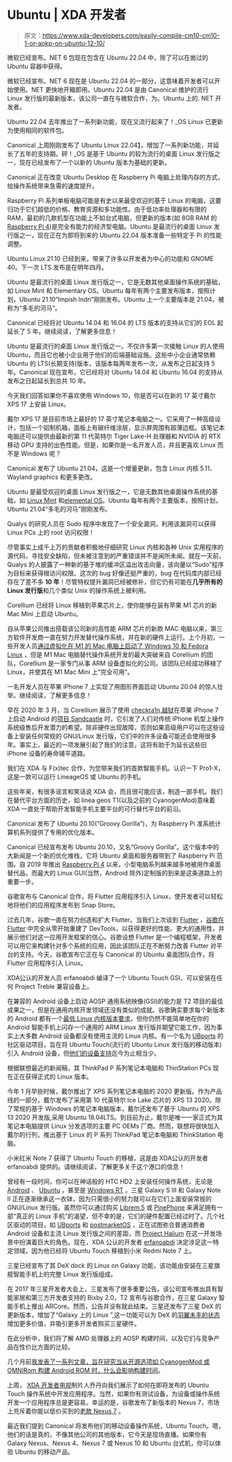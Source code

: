 # Ubuntu | XDA 开发者

> 原文：<https://www.xda-developers.com/easily-compile-cm10-cm10-1-or-aokp-on-ubuntu-12-10/>

[](/microsoft-canonical-dotnet6-ubuntu-22-04/)

微软已经宣布。NET 6 包现在包含在 Ubuntu 22.04 中，除了可以在凿过的 Ubuntu 容器中获得。

微软已经宣布。NET 6 现在是 Ubuntu 22.04 的一部分，这意味着开发者可以开始使用。NET 更快地开箱即用。Ubuntu 22.04 是由 Canonical 维护的流行 Linux 发行版的最新版本，该公司一直在与微软合作，为。Ubuntu 上的. NET 开发者。

[](/pop-os-22-04-release/)

Ubuntu 22.04 去年推出了一系列新功能，现在又流行起来了！_OS Linux 已更新为使用相同的软件包。

Canonical 上周刚刚发布了 Ubuntu Linux 22.04】，增加了一系列新功能，并延长了五年的支持期。砰！_OS 是基于 Ubuntu 的较为流行的桌面 Linux 发行版之一，现在已经发布了一个以新的 Ubuntu 版本为基础的更新。

[](/ubuntu-22-04-raspberry-pi/)

Canonical 正在改变 Ubuntu Desktop 在 Raspberry Pi 电脑上处理内存的方式，给操作系统带来急需的速度提升。

Raspberry Pi 系列单板电脑可能是有史以来最受欢迎的基于 Linux 的电脑，这要归功于它们超低的价格、教育资源和多功能性。由于低功率处理器和有限的 RAM，最初的几款机型在功能上不如台式电脑，但更新的版本(如 8GB RAM 的[Raspberry Pi 4](https://www.xda-developers.com/raspberry-pi-4-8gb-ram/))是完全有能力的经济型电脑。Ubuntu 是最流行的桌面 Linux 发行版之一，现在正在为即将到来的 Ubuntu 22.04 版本准备一些特定于 Pi 的性能调整。

[](/ubuntu-21-10-arrives/)

Ubuntu Linux 21.10 已经到来，带来了许多以开发者为中心的功能和 GNOME 40。下一次 LTS 发布是在明年四月。

Ubuntu 是最流行的桌面 Linux 发行版之一，它是无数其他桌面操作系统的基础，如 Linux Mint 和 Elementary OS。Ubuntu 每年有两个主要发布版本，按照计划，Ubuntu 21.10“Impish Indri”刚刚发布。Ubuntu 上一个主要版本是 21.04，被称为“多毛的河马”。

[](/canonical-extends-support-ubuntu-14-04-16-04-10-years/)

Canonical 已经将对 Ubuntu 14.04 和 16.04 的 LTS 版本的支持从它们的 EOL 起延长了 5 年。继续阅读，了解更多信息！

Ubuntu 是最流行的桌面 Linux 发行版之一。不仅许多第一次接触 Linux 的人使用 Ubuntu，而且它也被小企业用于他们的后端基础设施。这些中小企业通常依赖 Ubuntu 的 LTS(长期支持)版本，该版本每两年发布一次，从发布之日起支持 5 年。Canonical 现在宣布，它已经将对 Ubuntu 14.04 和 Ubuntu 16.04 的支持从发布之日起延长到总共 10 年。

[](/dell-xps-17-linux/)

今天我们回答如果你不喜欢使用 Windows 10，你是否可以在新的 17 英寸戴尔 XPS 17 上安装 Linux。

戴尔 XPS 17 是目前市场上最好的 17 英寸笔记本电脑之一。它采用了一种高级设计，包括一个铝制机箱，面板上有碳纤维涂层，显示屏周围有超薄边框。该笔记本电脑还可以提供由最新的第 11 代英特尔 Tiger Lake-H 处理器和 NVIDIA 的 RTX 移动 GPU 支持的出色性能。但是，如果你是一名开发人员，并且更喜欢 Linux 而不是 Windows 呢？

[](/ubuntu-linux-21-04-features/)

Canonical 发布了 Ubuntu 21.04，这是一个增量更新，包含 Linux 内核 5.11、Wayland graphics 和更多更改。

Ubuntu 是最受欢迎的桌面 Linux 发行版之一，它是无数其他桌面操作系统的基础，如 [Linux Mint](https://linuxmint.com/) 和[elemental OS](https://elementary.io/)。Ubuntu 每年有两个主要版本，按照计划，Ubuntu 21.04“多毛的河马”刚刚发布。

[](/linux-update-sudo-security-flaw/)

Qualys 的研究人员在 Sudo 程序中发现了一个安全漏洞，利用该漏洞可以获得 Linux PCs 上的 root 访问权限！

尽管事实上成千上万的贡献者积极地仔细研究 Linux 内核和各种 Unix 实用程序的源代码，寻找安全缺陷，但未被注意到的严重错误并不是闻所未闻。就在一天前，Qualys 的人披露了一种新的基于堆的缓冲区溢出攻击向量，该向量以“Sudo”程序为目标来获得根访问权限。这次的 bug 好像还挺严重的，bug 在代码库内部已经存在了差不多 **10 年**！尽管特权提升漏洞已经被修补，但它仍有可能在**几乎所有的 Linux 发行版**和几个类似 Unix 的操作系统上被利用。

[](/desktop-ubuntu-linux-ported-apple-m1-mac/)

Corellium 已经将 Linux 移植到苹果芯片上，使你能够在装有苹果 M1 芯片的新 Mac Mini 上启动 Ubuntu。

自从苹果公司推出搭载该公司新的高性能 ARM 芯片的新款 MAC 电脑以来，第三方软件开发商一直在努力开发替代操作系统，并在新的硬件上运行。上个月初，一些开发人员[通过虚拟化在 M1 的 Mac 电脑上启动了 Windows 10 和 Fedora Linux](https://www.xda-developers.com/apple-silicon-mac-boot-windows-10-and-linux-virtualization/) ，但是 M1 Mac 电脑替代操作系统开发的最大突破来自 Corellium 的团队，Corellium 是一家专门从事 ARM 设备虚拟化的公司。该团队已经成功移植了 Linux，并使其在 M1 Mac Mini 上“完全可用”。

[](/apple-iphone-7-ubuntu-linux-checkra1n-project-sandcastle/)

一名开发人员在苹果 iPhone 7 上实现了用图形界面启动 Ubuntu 20.04 的惊人壮举。继续阅读，了解更多信息！

早在 2020 年 3 月，当 Corellium 展示了使用 [checkra1n 越狱](https://www.xda-developers.com/jailbreak-apple-iphone-using-checkra1n-rooted-android-phone/)在苹果 iPhone 7 上启动 Android 的[项目 Sandcastle](https://www.xda-developers.com/install-android-10-apple-iphone-7-plus-project-sandcastle-checkra1n-jailbreak/) 时，它引发了人们对传统 iPhone 机型上操作系统级售后开发潜力的希望。除非硬件出现故障，否则如果高级用户可以在这些设备上安装任何常规的 GNU/Linux 发行版，它们中的许多设备可能还会使用很多年。事实上，最近的一项发展引起了我们的注意，这将有助于为延长这些旧 iPhone 设备的寿命铺平道路。

[](/pro1-x/)

我们在 XDA 与 F(x)tec 合作，为您带来我们的首款智能手机。认识一下 Pro1-X，这是一款可以运行 LineageOS 或 Ubuntu 的手机。

这些年来，有很多谣言和笑话说 XDA 会，而且很可能应该，制造一部手机。我们在替代平台方面的历史，如 linea geos T1(以及之前的 CyanogenMod)意味着 XDA 一直处于帮助开发智能手机主要平台的可行替代平台的前沿。

[](/ubuntu-20-10-groovy-gorilla-raspberry-pi-support/)

Canonical 发布了 Ubuntu 20.10(“Groovy Gorilla”)，为 Raspberry Pi 准系统计算机系列提供了专用的优化版本。

Canonical 已经宣布发布 Ubuntu 20.10，又名“Groovy Gorilla”。这个版本中的大新闻是一个新的优化堆栈，它将 Ubuntu 桌面和服务器带到了 Raspberry Pi 范围。自 2019 年推出 [Raspberry Pi 4](https://www.xda-developers.com/raspberry-pi-4-upgraded-cpu-4gb-of-ram-dual-4k-displays/) 以来，小型电脑系列越来越多地被用作桌面替代品，而最大的 Linux GUI(当然，Android 除外)定制版的到来是这条道路上的重要一步。

[](/google-partners-canonical-bring-flutter-apps-linux-ubuntu-snap-store/)

谷歌宣布与 Canonical 合作，将 Flutter 应用程序引入 Linux，使开发者可以轻松地将他们的应用程序发布到 Snap Store。

过去几年，谷歌一直在努力创造和扩大 Flutter。当我们上次谈到 [Flutter](https://www.xda-developers.com/tag/flutter/) ，[谷歌在 Flutter](https://www.xda-developers.com/google-rebuilds-flutter-dart-devtools/) 中完全从零开始重建了 DevTools，以获得更好的性能、更大的通用性，并展示他们对这一应用开发框架的信心。谷歌设想 Flutter 是一个编程框架，开发者可以用它来构建针对多个系统的应用，因此该团队正在不断努力改善 Flutter 对平台的支持。今天，谷歌宣布它正在与 Canonical 的 Ubuntu 桌面团队合作，将 Flutter 应用程序引入 Linux。

[](/ubports-gsi-brings-ubuntu-touch-to-any-project-treble-supported-android-device/)

XDA‌公认的开发人员 erfanoabdi 编译了一个 Ubuntu Touch GSI，可以安装在任何 Project Treble 兼容设备上。

在兼容的 Android 设备上启动 AOSP 通用系统映像(GSI)的能力是 T2 项目的最佳成果之一，但是在通用内核开发领域还没有类似的成就。谷歌确实要求每个新版本的 Android 都有一个[最低 Linux 内核版本要求](https://www.xda-developers.com/google-mandating-linux-kernel-versions-android-oreo/)，但你仍然不能简单地在你的 Android 智能手机上闪存一个通用的 ARM Linux 发行版并期望它能工作，因为事实上大多数 Android 设备都没有使用主流的 Linux 内核。有一个名为 [UBports](https://www.xda-developers.com/ubuntu-to-show-off-community-ports-on-oneplus-one-sony-xperia-z1-at-mwc-2016/) 的社区驱动项目，旨在将 Ubuntu Touch(流行的 Ubuntu Linux 发行版的移动版本)引入 Android 设备，但[他们的设备支持](https://devices.ubuntu-touch.io/)迄今为止相当少。

[](/lenovo-p-series-thinkpads-thinkstation-pcs-getting-linux-options/)

根据联想最近的新闻稿，其 ThinkPad P 系列笔记本电脑和 ThinStation PCs 现在正在获得正式的 Linux 版本。

今年 1 月早些时候，戴尔推出了 XPS 系列笔记本电脑的 2020 更新版。作为产品线的一部分，戴尔发布了采用第 10 代英特尔 Ice Lake 芯片的 XPS 13 2020。除了常规的基于 Windows 的笔记本电脑版本，戴尔还发布了基于 Ubuntu 的 XPS 13 2020 开发版,采用 Ubuntu 18.04LTS。到目前为止，戴尔是唯一一家正式为其笔记本电脑提供 Linux 分发选项的主要 PC OEMs 厂商。然而，联想将很快加入戴尔的行列，推出基于 Linux 的 P 系列 ThinkPad 笔记本电脑和 ThinkStation 电脑。

[](/developer-ports-ubuntu-touch-to-the-xiaomi-redmi-note-7/)

小米红米 Note 7 获得了 Ubuntu Touch 的移植，这是由 XDA‌公认的开发者 erfanoabdi 提供的。请继续阅读，了解更多关于这个港口的信息！

曾经有一段时间，你可以在神话般的 HTC HD2 上安装任何操作系统，无论是 [Android](https://forum.xda-developers.com/showpost.php?p=68623703) 、 [Ubuntu](https://forum.xda-developers.com/showthread.php?t=889433) ，甚至是 [Windows RT](https://www.xda-developers.com/htc-hd2-refuses-to-die-now-runs-windows-rt/) 。三星 Galaxy S III 和 Galaxy Note II 正在逐渐继承这一衣钵，因为只需很小的努力就可以在它们上面安装常规的 GNU/Linux 发行版。虽然你可以通过购买 [Librem 5](https://www.xda-developers.com/purism-kde-crowdsource-free-smartphone/) 或 [PinePhone](https://www.pine64.org/pinephone/) 来满足拥有一部“真正的 Linux 手机”的渴望，但不幸的是，它们的硬件配置已经过时了。几个社区驱动的项目，如 [UBports](https://www.xda-developers.com/ubuntu-to-show-off-community-ports-on-oneplus-one-sony-xperia-z1-at-mwc-2016/) 和 [postmarketOS](https://www.xda-developers.com/postmarketos-touch-optimized-linux-distro/) ，正在试图弥合普通消费者 Android 设备和主流 Linux 发行版之间的差距，而 [Project Halium](https://www.xda-developers.com/halium-is-an-open-source-project-working-towards-a-common-base-for-non-android-mobile-operating-systems/) 在这一开发场景中扮演着巨大的角色。现在，XDA 公认的开发者 [erfanoabdi](https://forum.xda-developers.com/member.php?u=6298645) 决定涉足这一特定领域，因为他已经将 Ubuntu Touch 移植到小米 Redmi Note 7 上。

[](/samsung-announces-linux-on-galaxy-for-dex/)

三星已经宣布了其 DeX dock 的 Linux on Galaxy 功能，该功能由安装在三星旗舰智能手机上的完整 Linux 发行版组成。

在 2017 年三星开发者大会上，三星发布了很多重要公告。该公司宣布推出具有智能家居和第三方开发者支持的 Bixby 2.0，T2 宣布与谷歌合作，在三星 Galaxy 智能手机上推出 ARCore。然而，公告并没有就此结束。三星还发布了三星 DeX 的更新版本，增加了“Galaxy 上的 Linux ”,这一功能可以为 DeX 的[羽翼未丰的状态](https://www.xda-developers.com/samsung-dex-is-androids-continuum-revolution-but-aimed-at-the-wrong-audience/)增加更多价值，并吸引更多开发者购买三星硬件。

[](/you-asked-we-answer-aosp-build-times-on-amd-processors/)

在此分析中，我们将了解 AMD 处理器上的 AOSP 构建时间，以及它们与竞争产品在性价比方面的比较。

几个月前[我发表了一系列文章，旨在研究当从开源选项如 CyanogenMod 或 OMNIRom 构建 Android ROM 时，什么会影响构建时间](http://www.xda-developers.com/biggest-bottlenecks-building-android-from-source/)。

[](/installing-ubuntu-touch-on-the-2012-nexus-7-xda-developer-tv/)

上周， [XDA 开发者电视](http://www.xda-developers.com/xda-tv/ "XDA Developer TV")制片人乔丹向我们展示了如何在即将发布的 Ubuntu Touch 操作系统中开发应用程序。当然，如果你有测试设备，为设备或操作系统开发一个应用程序总是更容易。幸运的是，谷歌发布了新版本的 Nexus 7，市场上充斥着你能以低价买到的[老款 Nexus 7](http://forum.xda-developers.com/forumdisplay.php?f=1673 "Nexus 7 Forums") 。

[](/ubuntu-touch-now-available/)

最近我们提到 Canonical 将发布他们的移动设备操作系统，Ubuntu Touch。嗯，他们的话是真的，不像其他公司的其他版本，它今天是现场直播。如果你有 Galaxy Nexus、Nexus 4、Nexus 7 或 Nexus 10 和 Ubuntu 台式机，你可以体验 Ubuntu 的移动产品。